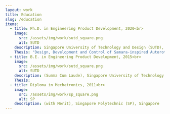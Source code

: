 ```yaml
---
layout: work
title: Education
slug: /education
items:
  - title: Ph.D. in Engineering Product Development, 2020<br>
    image:
      src: /assets/img/work/sutd_square.png
      alt: SUTD
    description: Singapore University of Technology and Design (SUTD), Singapore<br>
    Thesis: "Design, Development and Control of Samara-inspired Autorotating Wings for Aerial Payload Deployment"
  - title: B.E. in Engineering Product Development, 2015<br>
    image:
      src: /assets/img/work/sutd_square.png
      alt: SUTD
    description: (Summa Cum Laude), Singapore University of Technology and Design (SUTD), Singapore<br>
    Thesis:
  - title: Diploma in Mechatronics, 2011<br>
    image:
      src: /assets/img/work/sp_square.png
      alt: SP
    description: (with Merit), Singapore Polytechnic (SP), Singapore
---
```

<br />
